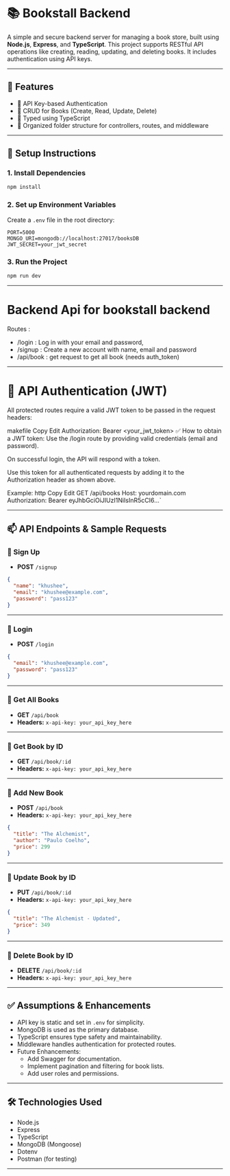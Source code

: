 # 📚 Bookstall Backend

A simple and secure backend server for managing a book store, built using **Node.js**, **Express**, and **TypeScript**. This project supports RESTful API operations like creating, reading, updating, and deleting books. It includes authentication using API keys.

---

## 🚀 Features

- 🔐 API Key-based Authentication
- 📖 CRUD for Books (Create, Read, Update, Delete)
- 📄 Typed using TypeScript
- 🧪 Organized folder structure for controllers, routes, and middleware

---

## 🚀 Setup Instructions


### 1. Install Dependencies

```bash
npm install
```

### 2. Set up Environment Variables

Create a `.env` file in the root directory:

```env
PORT=5000
MONGO_URI=mongodb://localhost:27017/booksDB
JWT_SECRET=your_jwt_secret
```

### 3. Run the Project

```bash
npm run dev
```

---

# Backend Api for bookstall backend
 Routes :
 - /login : Log in with your email and password, 
 - /signup : Create a new account with name, email and password 
 - /api/book :  get request to get all book (needs auth_token)
 

----

# 🔐 API Authentication (JWT)
All protected routes require a valid JWT token to be passed in the request headers:

makefile
Copy
Edit
Authorization: Bearer <your_jwt_token>
✅ How to obtain a JWT token:
Use the /login route by providing valid credentials (email and password).

On successful login, the API will respond with a token.

Use this token for all authenticated requests by adding it to the Authorization header as shown above.

Example:
http
Copy
Edit
GET /api/books
Host: yourdomain.com
Authorization: Bearer eyJhbGciOiJIUzI1NiIsInR5cCI6...`

---

## 📫 API Endpoints & Sample Requests

### 🔹 Sign Up

- **POST** `/signup`
```json
{
  "name": "khushee",
  "email": "khushee@example.com",
  "password": "pass123"
}
```

---

### 🔹 Login

- **POST** `/login`
```json
{
  "email": "khushee@example.com",
  "password": "pass123"
}
```

---

### 🔹 Get All Books

- **GET** `/api/book`
- **Headers:** `x-api-key: your_api_key_here`

---

### 🔹 Get Book by ID

- **GET** `/api/book/:id`
- **Headers:** `x-api-key: your_api_key_here`

---

### 🔹 Add New Book

- **POST** `/api/book`
- **Headers:** `x-api-key: your_api_key_here`
```json
{
  "title": "The Alchemist",
  "author": "Paulo Coelho",
  "price": 299
}
```

---

### 🔹 Update Book by ID

- **PUT** `/api/book/:id`
- **Headers:** `x-api-key: your_api_key_here`
```json
{
  "title": "The Alchemist - Updated",
  "price": 349
}
```

---

### 🔹 Delete Book by ID

- **DELETE** `/api/book/:id`
- **Headers:** `x-api-key: your_api_key_here`

---

## ✅ Assumptions & Enhancements

- API key is static and set in `.env` for simplicity.
- MongoDB is used as the primary database.
- TypeScript ensures type safety and maintainability.
- Middleware handles authentication for protected routes.
- Future Enhancements:
  - Add Swagger for documentation.
  - Implement pagination and filtering for book lists.
  - Add user roles and permissions.

---

## 🛠️ Technologies Used

- Node.js
- Express
- TypeScript
- MongoDB (Mongoose)
- Dotenv
- Postman (for testing)

---
